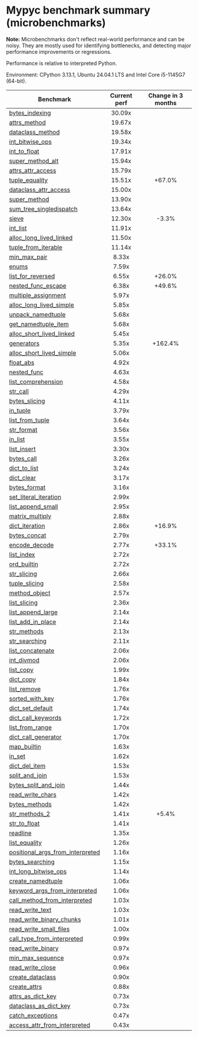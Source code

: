 # Mypyc benchmark summary (microbenchmarks)

**Note:** Microbenchmarks don't reflect real-world performance and can be noisy.
           They are mostly used for identifying bottlenecks, and detecting major performance
           improvements or regressions.

Performance is relative to interpreted Python.

Environment: CPython 3.13.1, Ubuntu 24.04.1 LTS and Intel Core i5-1145G7 (64-bit).

| Benchmark | Current perf | Change in 3 months |
| --- | :---: | :---: |
| [bytes_indexing](benchmarks/bytes_indexing.md) | 30.09x |  |
| [attrs_method](benchmarks/attrs_method.md) | 19.67x |  |
| [dataclass_method](benchmarks/dataclass_method.md) | 19.58x |  |
| [int_bitwise_ops](benchmarks/int_bitwise_ops.md) | 19.34x |  |
| [int_to_float](benchmarks/int_to_float.md) | 17.91x |  |
| [super_method_alt](benchmarks/super_method_alt.md) | 15.94x |  |
| [attrs_attr_access](benchmarks/attrs_attr_access.md) | 15.79x |  |
| [tuple_equality](benchmarks/tuple_equality.md) | 15.51x | +67.0% |
| [dataclass_attr_access](benchmarks/dataclass_attr_access.md) | 15.00x |  |
| [super_method](benchmarks/super_method.md) | 13.90x |  |
| [sum_tree_singledispatch](benchmarks/sum_tree_singledispatch.md) | 13.64x |  |
| [sieve](benchmarks/sieve.md) | 12.30x | -3.3% |
| [int_list](benchmarks/int_list.md) | 11.91x |  |
| [alloc_long_lived_linked](benchmarks/alloc_long_lived_linked.md) | 11.50x |  |
| [tuple_from_iterable](benchmarks/tuple_from_iterable.md) | 11.14x |  |
| [min_max_pair](benchmarks/min_max_pair.md) | 8.33x |  |
| [enums](benchmarks/enums.md) | 7.59x |  |
| [list_for_reversed](benchmarks/list_for_reversed.md) | 6.55x | +26.0% |
| [nested_func_escape](benchmarks/nested_func_escape.md) | 6.38x | +49.6% |
| [multiple_assignment](benchmarks/multiple_assignment.md) | 5.97x |  |
| [alloc_long_lived_simple](benchmarks/alloc_long_lived_simple.md) | 5.85x |  |
| [unpack_namedtuple](benchmarks/unpack_namedtuple.md) | 5.68x |  |
| [get_namedtuple_item](benchmarks/get_namedtuple_item.md) | 5.68x |  |
| [alloc_short_lived_linked](benchmarks/alloc_short_lived_linked.md) | 5.45x |  |
| [generators](benchmarks/generators.md) | 5.35x | +162.4% |
| [alloc_short_lived_simple](benchmarks/alloc_short_lived_simple.md) | 5.06x |  |
| [float_abs](benchmarks/float_abs.md) | 4.92x |  |
| [nested_func](benchmarks/nested_func.md) | 4.63x |  |
| [list_comprehension](benchmarks/list_comprehension.md) | 4.58x |  |
| [str_call](benchmarks/str_call.md) | 4.29x |  |
| [bytes_slicing](benchmarks/bytes_slicing.md) | 4.11x |  |
| [in_tuple](benchmarks/in_tuple.md) | 3.79x |  |
| [list_from_tuple](benchmarks/list_from_tuple.md) | 3.64x |  |
| [str_format](benchmarks/str_format.md) | 3.56x |  |
| [in_list](benchmarks/in_list.md) | 3.55x |  |
| [list_insert](benchmarks/list_insert.md) | 3.30x |  |
| [bytes_call](benchmarks/bytes_call.md) | 3.26x |  |
| [dict_to_list](benchmarks/dict_to_list.md) | 3.24x |  |
| [dict_clear](benchmarks/dict_clear.md) | 3.17x |  |
| [bytes_format](benchmarks/bytes_format.md) | 3.16x |  |
| [set_literal_iteration](benchmarks/set_literal_iteration.md) | 2.99x |  |
| [list_append_small](benchmarks/list_append_small.md) | 2.95x |  |
| [matrix_multiply](benchmarks/matrix_multiply.md) | 2.88x |  |
| [dict_iteration](benchmarks/dict_iteration.md) | 2.86x | +16.9% |
| [bytes_concat](benchmarks/bytes_concat.md) | 2.79x |  |
| [encode_decode](benchmarks/encode_decode.md) | 2.77x | +33.1% |
| [list_index](benchmarks/list_index.md) | 2.72x |  |
| [ord_builtin](benchmarks/ord_builtin.md) | 2.72x |  |
| [str_slicing](benchmarks/str_slicing.md) | 2.66x |  |
| [tuple_slicing](benchmarks/tuple_slicing.md) | 2.58x |  |
| [method_object](benchmarks/method_object.md) | 2.57x |  |
| [list_slicing](benchmarks/list_slicing.md) | 2.36x |  |
| [list_append_large](benchmarks/list_append_large.md) | 2.14x |  |
| [list_add_in_place](benchmarks/list_add_in_place.md) | 2.14x |  |
| [str_methods](benchmarks/str_methods.md) | 2.13x |  |
| [str_searching](benchmarks/str_searching.md) | 2.11x |  |
| [list_concatenate](benchmarks/list_concatenate.md) | 2.06x |  |
| [int_divmod](benchmarks/int_divmod.md) | 2.06x |  |
| [list_copy](benchmarks/list_copy.md) | 1.99x |  |
| [dict_copy](benchmarks/dict_copy.md) | 1.84x |  |
| [list_remove](benchmarks/list_remove.md) | 1.76x |  |
| [sorted_with_key](benchmarks/sorted_with_key.md) | 1.76x |  |
| [dict_set_default](benchmarks/dict_set_default.md) | 1.74x |  |
| [dict_call_keywords](benchmarks/dict_call_keywords.md) | 1.72x |  |
| [list_from_range](benchmarks/list_from_range.md) | 1.70x |  |
| [dict_call_generator](benchmarks/dict_call_generator.md) | 1.70x |  |
| [map_builtin](benchmarks/map_builtin.md) | 1.63x |  |
| [in_set](benchmarks/in_set.md) | 1.62x |  |
| [dict_del_item](benchmarks/dict_del_item.md) | 1.53x |  |
| [split_and_join](benchmarks/split_and_join.md) | 1.53x |  |
| [bytes_split_and_join](benchmarks/bytes_split_and_join.md) | 1.44x |  |
| [read_write_chars](benchmarks/read_write_chars.md) | 1.42x |  |
| [bytes_methods](benchmarks/bytes_methods.md) | 1.42x |  |
| [str_methods_2](benchmarks/str_methods_2.md) | 1.41x | +5.4% |
| [str_to_float](benchmarks/str_to_float.md) | 1.41x |  |
| [readline](benchmarks/readline.md) | 1.35x |  |
| [list_equality](benchmarks/list_equality.md) | 1.26x |  |
| [positional_args_from_interpreted](benchmarks/positional_args_from_interpreted.md) | 1.16x |  |
| [bytes_searching](benchmarks/bytes_searching.md) | 1.15x |  |
| [int_long_bitwise_ops](benchmarks/int_long_bitwise_ops.md) | 1.14x |  |
| [create_namedtuple](benchmarks/create_namedtuple.md) | 1.06x |  |
| [keyword_args_from_interpreted](benchmarks/keyword_args_from_interpreted.md) | 1.06x |  |
| [call_method_from_interpreted](benchmarks/call_method_from_interpreted.md) | 1.03x |  |
| [read_write_text](benchmarks/read_write_text.md) | 1.03x |  |
| [read_write_binary_chunks](benchmarks/read_write_binary_chunks.md) | 1.01x |  |
| [read_write_small_files](benchmarks/read_write_small_files.md) | 1.00x |  |
| [call_type_from_interpreted](benchmarks/call_type_from_interpreted.md) | 0.99x |  |
| [read_write_binary](benchmarks/read_write_binary.md) | 0.97x |  |
| [min_max_sequence](benchmarks/min_max_sequence.md) | 0.97x |  |
| [read_write_close](benchmarks/read_write_close.md) | 0.96x |  |
| [create_dataclass](benchmarks/create_dataclass.md) | 0.90x |  |
| [create_attrs](benchmarks/create_attrs.md) | 0.88x |  |
| [attrs_as_dict_key](benchmarks/attrs_as_dict_key.md) | 0.73x |  |
| [dataclass_as_dict_key](benchmarks/dataclass_as_dict_key.md) | 0.73x |  |
| [catch_exceptions](benchmarks/catch_exceptions.md) | 0.47x |  |
| [access_attr_from_interpreted](benchmarks/access_attr_from_interpreted.md) | 0.43x |  |

